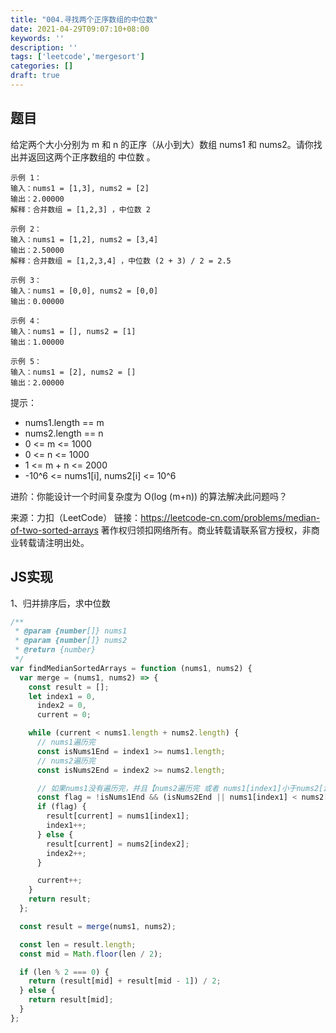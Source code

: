 ```yaml
---
title: "004.寻找两个正序数组的中位数"
date: 2021-04-29T09:07:10+08:00
keywords: ''
description: ''
tags: ['leetcode','mergesort']
categories: []
draft: true
---
```


## 题目

给定两个大小分别为 m 和 n 的正序（从小到大）数组 nums1 和 nums2。请你找出并返回这两个正序数组的 中位数 。

```
示例 1：
输入：nums1 = [1,3], nums2 = [2]
输出：2.00000
解释：合并数组 = [1,2,3] ，中位数 2

示例 2：
输入：nums1 = [1,2], nums2 = [3,4]
输出：2.50000
解释：合并数组 = [1,2,3,4] ，中位数 (2 + 3) / 2 = 2.5

示例 3：
输入：nums1 = [0,0], nums2 = [0,0]
输出：0.00000

示例 4：
输入：nums1 = [], nums2 = [1]
输出：1.00000

示例 5：
输入：nums1 = [2], nums2 = []
输出：2.00000
```

提示：

- nums1.length == m
- nums2.length == n
- 0 <= m <= 1000
- 0 <= n <= 1000
- 1 <= m + n <= 2000
- -10^6 <= nums1[i], nums2[i] <= 10^6
 

进阶：你能设计一个时间复杂度为 O(log (m+n)) 的算法解决此问题吗？

来源：力扣（LeetCode）
链接：https://leetcode-cn.com/problems/median-of-two-sorted-arrays
著作权归领扣网络所有。商业转载请联系官方授权，非商业转载请注明出处。


## JS实现

1、归并排序后，求中位数

```javascript
/**
 * @param {number[]} nums1
 * @param {number[]} nums2
 * @return {number}
 */
var findMedianSortedArrays = function (nums1, nums2) {
  var merge = (nums1, nums2) => {
    const result = [];
    let index1 = 0,
      index2 = 0,
      current = 0;

    while (current < nums1.length + nums2.length) {
      // nums1遍历完
      const isNums1End = index1 >= nums1.length;
      // nums2遍历完
      const isNums2End = index2 >= nums2.length;

      // 如果nums1没有遍历完，并且【nums2遍历完 或者 nums1[index1]小于nums2[index2] 】
      const flag = !isNums1End && (isNums2End || nums1[index1] < nums2[index2]);
      if (flag) {
        result[current] = nums1[index1];
        index1++;
      } else {
        result[current] = nums2[index2];
        index2++;
      }

      current++;
    }
    return result;
  };

  const result = merge(nums1, nums2);

  const len = result.length;
  const mid = Math.floor(len / 2);

  if (len % 2 === 0) {
    return (result[mid] + result[mid - 1]) / 2;
  } else {
    return result[mid];
  }
};
```
